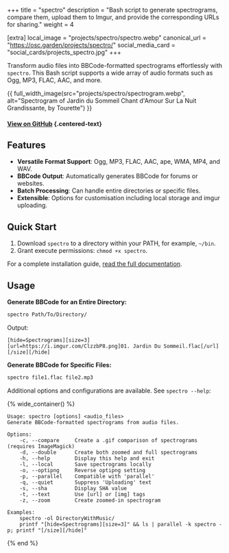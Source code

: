+++
title = "spectro"
description = "Bash script to generate spectrograms, compare them, upload them to Imgur, and provide the corresponding URLs for sharing."
weight = 4

[extra]
local_image = "projects/spectro/spectro.webp"
canonical_url = "https://osc.garden/projects/spectro/"
social_media_card = "social_cards/projects_spectro.jpg"
+++

Transform audio files into BBCode-formatted spectrograms effortlessly with `spectro`. This Bash script supports a wide array of audio formats such as Ogg, MP3, FLAC, AAC, and more.

{{ full_width_image(src="projects/spectro/spectrogram.webp", alt="Spectrogram of Jardin du Sommeil Chant d'Amour Sur La Nuit Grandissante, by Tourette") }}

#### [View on GitHub](https://github.com/welpo/spectro) {.centered-text}

## Features

- **Versatile Format Support**: Ogg, MP3, FLAC, AAC, ape, WMA, MP4, and WAV.
- **BBCode Output**: Automatically generates BBCode for forums or websites.
- **Batch Processing**: Can handle entire directories or specific files.
- **Extensible**: Options for customisation including local storage and imgur uploading.

## Quick Start

1. Download `spectro` to a directory within your PATH, for example, `~/bin`.
2. Grant execute permissions: `chmod +x spectro`.

For a complete installation guide, [read the full documentation](https://github.com/welpo/spectro#install).

## Usage

**Generate BBCode for an Entire Directory:**

```bash
spectro Path/To/Directory/
```

Output:

```
[hide=Spectrograms][size=3]
[url=https://i.imgur.com/ClzzbP8.png]01. Jardin Du Sommeil.flac[/url]
[/size][/hide]
```

**Generate BBCode for Specific Files:**

```bash
spectro file1.flac file2.mp3
```

Additional options and configurations are available. See `spectro --help`:

{% wide_container() %}

```
Usage: spectro [options] <audio_files>
Generate BBCode-formatted spectrograms from audio files.

Options:
    -c, --compare     Create a .gif comparison of spectrograms (requires ImageMagick)
    -d, --double      Create both zoomed and full spectrograms
    -h, --help        Display this help and exit
    -l, --local       Save spectrograms locally
    -o, --optipng     Reverse optipng setting
    -p, --parallel    Compatible with 'parallel'
    -q, --quiet       Suppress 'Uploading' text
    -s, --sha         Display SHA value
    -t, --text        Use [url] or [img] tags
    -z, --zoom        Create zoomed-in spectrogram

Examples:
    spectro -ol DirectoryWithMusic/
    printf "[hide=Spectrograms][size=3]" && ls | parallel -k spectro -p; printf "[/size][/hide]"
```

{% end %}
